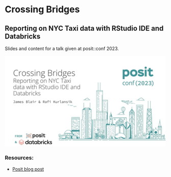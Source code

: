 # Crossing Bridges
## Reporting on NYC Taxi data with RStudio IDE and Databricks

Slides and content for a talk given at posit::conf 2023.

[![Title Slide](img/title-slide.jpeg)](slides/slides.pdf)

### Resources:
- [Posit blog post](https://posit.co/blog/reporting-on-nyc-taxi-data-with-rstudio-and-databricks/)
